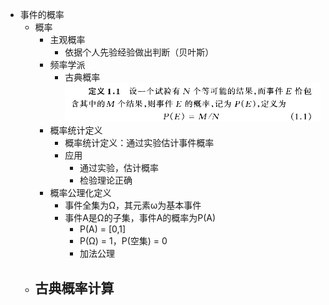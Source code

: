- 事件的概率
    - 概率
        - 主观概率
            - 依据个人先验经验做出判断（贝叶斯）
        - 频率学派
            - 古典概率 ![image.jpg](../assets/edff4273-4fad-403e-bc9d-eb4bd0147b3d-1115003.jpg)
        - 概率统计定义
            - 概率统计定义：通过实验估计事件概率
            - 应用
                - 通过实验，估计概率
                - 检验理论正确
        - 概率公理化定义
            - 事件全集为Ω，其元素ω为基本事件
            - 事件A是Ω的子集，事件A的概率为P(A)
                - P(A) = [0,1]
                - P(Ω) = 1，P(空集) = 0
                - 加法公理
    - 古典概率计算
        - 

